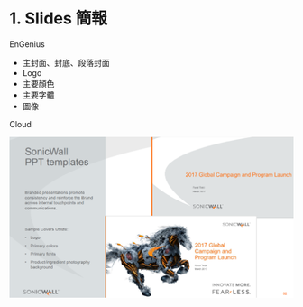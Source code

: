 # 1. Slides 簡報

EnGenius 

* 主封面、封底、段落封面
* Logo
* 主要顏色
* 主要字體
* 圖像

Cloud 

![](../../.gitbook/assets/image%20%2833%29.png)

